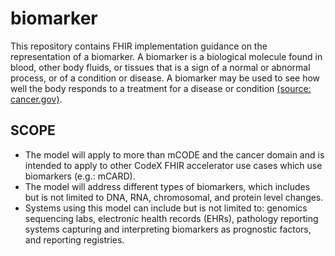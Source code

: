 # biomarker

This repository contains FHIR implementation guidance on the representation of a biomarker. A biomarker is a biological molecule found in blood, other body fluids, or tissues that is a sign of a normal or abnormal process, or of a condition or disease. A biomarker may be used to see how well the body responds to a treatment for a disease or condition [(source: cancer.gov)](https://www.cancer.gov/publications/dictionaries/cancer-terms/def/biomarker).

## SCOPE
* The model will apply to more than mCODE and the cancer domain and is intended to apply to other CodeX FHIR accelerator use cases which use biomarkers (e.g.: mCARD). 
* The model will address different types of biomarkers, which includes but is not limited to DNA, RNA, chromosomal, and protein level changes.
* Systems using this model can include but is not limited to: genomics sequencing labs, electronic health records (EHRs), pathology reporting systems capturing and interpreting biomarkers as prognostic factors, and reporting registries.
